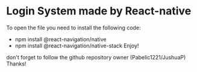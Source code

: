 # Login System made by React-native
To open the file you need to install the following code:
  - npm install @react-navigation/native
  - npm install @react-navigation/native-stack
Enjoy!

don't forget to follow the github repository owner (Pabelic1221/JushuaP) Thanks!
